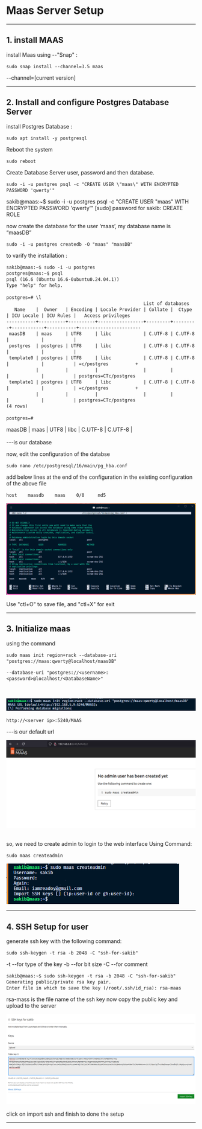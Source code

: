 # Maas Server Setup 

---

## 1. install MAAS

install Maas using --"Snap" :
```shell
sudo snap install --channel=3.5 maas
```
--channel=[current version]

---

## 2. Install and configure Postgres Database Server

install Postgres Database :
```shell
sudo apt install -y postgresql
```

Reboot the system
```shell
sudo reboot
```

Create Database Server user, password and then database.
```shell
sudo -i -u postgres psql -c "CREATE USER \"maas\" WITH ENCRYPTED PASSWORD 'qwerty'"
```
sakib@maas:~$ sudo -i -u postgres psql -c "CREATE USER \"maas\" WITH ENCRYPTED PASSWORD 'qwerty'"
[sudo] password for sakib: 
CREATE ROLE

now create the database for the user ‘maas’, my database name is “maasDB”
```shell
sudo -i -u postgres createdb -O "maas" "maasDB"
```

to varify the installation :

```shell
sakib@maas:~$ sudo -i -u postgres
postgres@maas:~$ psql
psql (16.6 (Ubuntu 16.6-0ubuntu0.24.04.1))
Type "help" for help.

postgres=# \l
                                                   List of databases
   Name    |  Owner   | Encoding | Locale Provider | Collate |  Ctype  | ICU Locale | ICU Rules |   Access privileges   
-----------+----------+----------+-----------------+---------+---------+------------+-----------+-----------------------
 maasDB    | maas     | UTF8     | libc            | C.UTF-8 | C.UTF-8 |            |           |
 postgres  | postgres | UTF8     | libc            | C.UTF-8 | C.UTF-8 |            |           |
 template0 | postgres | UTF8     | libc            | C.UTF-8 | C.UTF-8 |            |           | =c/postgres          +
           |          |          |                 |         |         |            |           | postgres=CTc/postgres
 template1 | postgres | UTF8     | libc            | C.UTF-8 | C.UTF-8 |            |           | =c/postgres          +
           |          |          |                 |         |         |            |           | postgres=CTc/postgres
(4 rows)

postgres=#
```

 maasDB    | maas     | UTF8     | libc            | C.UTF-8 | C.UTF-8 |  
 </br>---is our database


now, edit the configuration of the databse

```shell
sudo nano /etc/postgresql/16/main/pg_hba.conf
```

add below lines at the end of the configuration in the existing configuration of the above file
```shell
host    maasdb    maas    0/0     md5
```
![ScreenShot](SS-001.png)

Use "ctl+O" to save file, and "ctl+X" for exit

---

## 3. Initialize maas 

using the command 
```shell
sudo maas init region+rack --database-uri "postgres://maas:qwerty@localhost/maasDB"
```
```shell
--database-uri "postgres://<username>:<password>@localhost/<DatabaseName>"
```
</br>

![ScreenShot](SS-02.png)

```shell
http://<server ip>:5240/MAAS
```  
---is our default url

![ScreenShot](SS-03.png)

</br>
so, we need to create admin to login to the web interface
Using Command:

```shell
sudo maas createadmin
```  
![ScreenShot](SS-04.png)

---

## 4. SSH Setup for user

generate ssh key with the following command: 

```shell
sudo ssh-keygen -t rsa -b 2048 -C "ssh-for-sakib"
```

-t --for type of the key
-b --for bit size
-C --for comment

```shell
sakib@maas:~$ sudo ssh-keygen -t rsa -b 2048 -C "ssh-for-sakib"
Generating public/private rsa key pair.
Enter file in which to save the key (/root/.ssh/id_rsa): rsa-maas 
```
rsa-mass is the file name of the ssh key
now copy the public key and upload to the server

![ScreenShot](SS-05.png)

click on import ssh and finish to done the setup

---

